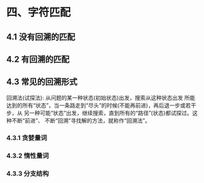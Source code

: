 # 四、字符匹配 
## 4.1 没有回溯的匹配
## 4.2 有回溯的匹配
## 4.3 常见的回溯形式
回溯法(试探法): 从问题的某一种状态(初始状态)出发，搜索从这种状态出发 所能达到的所有“状态”，当一条路走到“尽头”的时候(不能再前进)，再后退一步或若干步，从 另一种可能“状态”出发，继续搜索，直到所有的“路径”(状态)都试探过。这种不断“前进”、 不断“回溯”寻找解的方法，就称作“回溯法”。    
### 4.3.1 贪婪量词
### 4.3.2 惰性量词
### 4.3.3 分支结构


